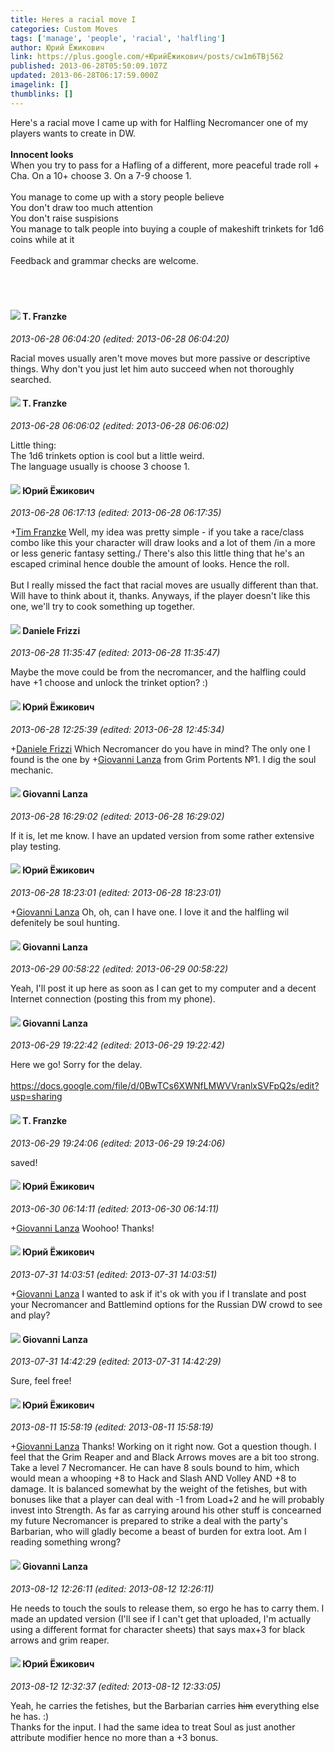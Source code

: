 ```yaml
---
title: Heres a racial move I
categories: Custom Moves
tags: ['manage', 'people', 'racial', 'halfling']
author: Юрий Ёжикович
link: https://plus.google.com/+ЮрийЁжикович/posts/cw1m6TBj562
published: 2013-06-28T05:50:09.107Z
updated: 2013-06-28T06:17:59.000Z
imagelink: []
thumblinks: []
---
```


Here&#39;s a racial move I came up with for Halfling Necromancer one of my players wants to create in DW.<br /><br /><b>Innocent looks</b><br />When you try to pass for a Hafling of a different, more peaceful trade roll + Cha. On a 10+ choose 3. On a 7-9 choose 1.<br /><br />You manage to come up with a story people believe<br />You don&#39;t draw too much attention<br />You don&#39;t raise suspisions<br />You manage to talk people into buying a couple of makeshift trinkets for 1d6 coins while at it<br /><br />Feedback and grammar checks are welcome.<br /><br /><br /> 
<div id='comment z13lxdkquvy0ypuaq04celsxxlqvhbbb4a4'>
  <h4><img src='{{site.baseurl}}//images/avatars/110330901807759406775_photo.jpg'> T. Franzke</h4>
      <p><cite>2013-06-28 06:04:20 (edited: 2013-06-28 06:04:20)</cite></p>
        <p>Racial moves usually aren&#39;t move moves but more passive or descriptive things. Why don&#39;t you just let him auto succeed when not thoroughly searched.</p>
</div>
        

<div id='comment z13lxdkquvy0ypuaq04celsxxlqvhbbb4a4'>
  <h4><img src='{{site.baseurl}}//images/avatars/110330901807759406775_photo.jpg'> T. Franzke</h4>
      <p><cite>2013-06-28 06:06:02 (edited: 2013-06-28 06:06:02)</cite></p>
        <p>Little thing: <br />The 1d6 trinkets option is cool but a little weird. <br />The language usually is choose 3 choose 1.</p>
</div>
        

<div id='comment z13lxdkquvy0ypuaq04celsxxlqvhbbb4a4'>
  <h4><img src='{{site.baseurl}}//images/avatars/104893169141116637335_photo.jpg'> Юрий Ёжикович</h4>
      <p><cite>2013-06-28 06:17:13 (edited: 2013-06-28 06:17:35)</cite></p>
        <p><span class="proflinkWrapper"><span class="proflinkPrefix">+</span><a class="proflink" href="https://plus.google.com/110330901807759406775" oid="110330901807759406775">Tim Franzke</a></span> Well, my idea was pretty simple - if you take a race/class combo like this your character will draw looks and a lot of them /in a more or less generic fantasy setting./ There&#39;s also this little thing that he&#39;s an escaped criminal hence double the amount of looks. Hence the roll.<br /><br />But I really missed the fact that racial moves are usually different than that. Will have to think about it, thanks. Anyways, if the player doesn&#39;t like this one, we&#39;ll try to cook something up together.</p>
</div>
        

<div id='comment z13lxdkquvy0ypuaq04celsxxlqvhbbb4a4'>
  <h4><img src='{{site.baseurl}}//images/avatars/115711932728406353724_photo.jpg'> Daniele Frizzi</h4>
      <p><cite>2013-06-28 11:35:47 (edited: 2013-06-28 11:35:47)</cite></p>
        <p>Maybe the move could be from the necromancer, and the halfling could have +1 choose and unlock the trinket option? :)</p>
</div>
        

<div id='comment z13lxdkquvy0ypuaq04celsxxlqvhbbb4a4'>
  <h4><img src='{{site.baseurl}}//images/avatars/104893169141116637335_photo.jpg'> Юрий Ёжикович</h4>
      <p><cite>2013-06-28 12:25:39 (edited: 2013-06-28 12:45:34)</cite></p>
        <p><span class="proflinkWrapper"><span class="proflinkPrefix">+</span><a class="proflink" href="https://plus.google.com/115711932728406353724" oid="115711932728406353724">Daniele Frizzi</a></span> Which Necromancer do you have in mind? The only one I found is the one by <span class="proflinkWrapper"><span class="proflinkPrefix">+</span><a class="proflink" href="https://plus.google.com/102768177673605279668" oid="102768177673605279668">Giovanni Lanza</a></span> from Grim Portents №1. I dig the soul mechanic.</p>
</div>
        

<div id='comment z13lxdkquvy0ypuaq04celsxxlqvhbbb4a4'>
  <h4><img src='{{site.baseurl}}//images/avatars/102768177673605279668_photo.jpg'> Giovanni Lanza</h4>
      <p><cite>2013-06-28 16:29:02 (edited: 2013-06-28 16:29:02)</cite></p>
        <p>If it is, let me know. I have an updated version from some rather extensive play testing.</p>
</div>
        

<div id='comment z13lxdkquvy0ypuaq04celsxxlqvhbbb4a4'>
  <h4><img src='{{site.baseurl}}//images/avatars/104893169141116637335_photo.jpg'> Юрий Ёжикович</h4>
      <p><cite>2013-06-28 18:23:01 (edited: 2013-06-28 18:23:01)</cite></p>
        <p><span class="proflinkWrapper"><span class="proflinkPrefix">+</span><a class="proflink" href="https://plus.google.com/102768177673605279668" oid="102768177673605279668">Giovanni Lanza</a></span> Oh, oh, can I have one. I love it and the halfling wil defenitely be soul hunting.</p>
</div>
        

<div id='comment z13lxdkquvy0ypuaq04celsxxlqvhbbb4a4'>
  <h4><img src='{{site.baseurl}}//images/avatars/102768177673605279668_photo.jpg'> Giovanni Lanza</h4>
      <p><cite>2013-06-29 00:58:22 (edited: 2013-06-29 00:58:22)</cite></p>
        <p>Yeah, I&#39;ll post it up here as soon as I can get to my computer and a decent Internet connection (posting this from my phone).</p>
</div>
        

<div id='comment z13lxdkquvy0ypuaq04celsxxlqvhbbb4a4'>
  <h4><img src='{{site.baseurl}}//images/avatars/102768177673605279668_photo.jpg'> Giovanni Lanza</h4>
      <p><cite>2013-06-29 19:22:42 (edited: 2013-06-29 19:22:42)</cite></p>
        <p>Here we go! Sorry for the delay.<br /><br /><a href="https://docs.google.com/file/d/0BwTCs6XWNfLMWVVranlxSVFpQ2s/edit?usp=sharing" class="ot-anchor">https://docs.google.com/file/d/0BwTCs6XWNfLMWVVranlxSVFpQ2s/edit?usp=sharing</a></p>
</div>
        

<div id='comment z13lxdkquvy0ypuaq04celsxxlqvhbbb4a4'>
  <h4><img src='{{site.baseurl}}//images/avatars/110330901807759406775_photo.jpg'> T. Franzke</h4>
      <p><cite>2013-06-29 19:24:06 (edited: 2013-06-29 19:24:06)</cite></p>
        <p>saved!</p>
</div>
        

<div id='comment z13lxdkquvy0ypuaq04celsxxlqvhbbb4a4'>
  <h4><img src='{{site.baseurl}}//images/avatars/104893169141116637335_photo.jpg'> Юрий Ёжикович</h4>
      <p><cite>2013-06-30 06:14:11 (edited: 2013-06-30 06:14:11)</cite></p>
        <p><span class="proflinkWrapper"><span class="proflinkPrefix">+</span><a class="proflink" href="https://plus.google.com/102768177673605279668" oid="102768177673605279668">Giovanni Lanza</a></span> Woohoo! Thanks!</p>
</div>
        

<div id='comment z13lxdkquvy0ypuaq04celsxxlqvhbbb4a4'>
  <h4><img src='{{site.baseurl}}//images/avatars/104893169141116637335_photo.jpg'> Юрий Ёжикович</h4>
      <p><cite>2013-07-31 14:03:51 (edited: 2013-07-31 14:03:51)</cite></p>
        <p><span class="proflinkWrapper"><span class="proflinkPrefix">+</span><a class="proflink" href="https://plus.google.com/102768177673605279668" oid="102768177673605279668">Giovanni Lanza</a></span> I wanted to ask if it&#39;s ok with you if I translate and post your Necromancer and Battlemind options for the Russian DW crowd to see and play?</p>
</div>
        

<div id='comment z13lxdkquvy0ypuaq04celsxxlqvhbbb4a4'>
  <h4><img src='{{site.baseurl}}//images/avatars/102768177673605279668_photo.jpg'> Giovanni Lanza</h4>
      <p><cite>2013-07-31 14:42:29 (edited: 2013-07-31 14:42:29)</cite></p>
        <p>Sure, feel free!</p>
</div>
        

<div id='comment z13lxdkquvy0ypuaq04celsxxlqvhbbb4a4'>
  <h4><img src='{{site.baseurl}}//images/avatars/104893169141116637335_photo.jpg'> Юрий Ёжикович</h4>
      <p><cite>2013-08-11 15:58:19 (edited: 2013-08-11 15:58:19)</cite></p>
        <p><span class="proflinkWrapper"><span class="proflinkPrefix">+</span><a class="proflink" href="https://plus.google.com/102768177673605279668" oid="102768177673605279668">Giovanni Lanza</a></span> Thanks! Working on it right now. Got a question though. I feel that the Grim Reaper and and Black Arrows moves are a bit too strong. Take a level 7 Necromancer. He can have 8 souls bound to him, which would mean a whooping +8 to Hack and Slash AND Volley AND +8 to damage. It is balanced somewhat by the weight of the fetishes, but with bonuses like that a player can deal with -1 from Load+2 and he will probably invest into Strength. As far as carrying around his other stuff is concearned my future Necromancer is prepared to strike a deal with the party&#39;s Barbarian, who will gladly become a beast of burden for extra loot. Am I reading something wrong?</p>
</div>
        

<div id='comment z13lxdkquvy0ypuaq04celsxxlqvhbbb4a4'>
  <h4><img src='{{site.baseurl}}//images/avatars/102768177673605279668_photo.jpg'> Giovanni Lanza</h4>
      <p><cite>2013-08-12 12:26:11 (edited: 2013-08-12 12:26:11)</cite></p>
        <p>He needs to touch the souls to release them, so ergo he has to carry them. I made an updated version (I&#39;ll see if I can&#39;t get that uploaded, I&#39;m actually using a different format for character sheets) that says max+3 for black arrows and grim reaper.</p>
</div>
        

<div id='comment z13lxdkquvy0ypuaq04celsxxlqvhbbb4a4'>
  <h4><img src='{{site.baseurl}}//images/avatars/104893169141116637335_photo.jpg'> Юрий Ёжикович</h4>
      <p><cite>2013-08-12 12:32:37 (edited: 2013-08-12 12:33:05)</cite></p>
        <p>Yeah, he carries the fetishes, but the Barbarian carries <del>him</del> everything else he has. :)<br />Thanks for the input. I had the same idea to treat Soul as just another attribute modifier hence no more than a +3 bonus. </p>
</div>
        